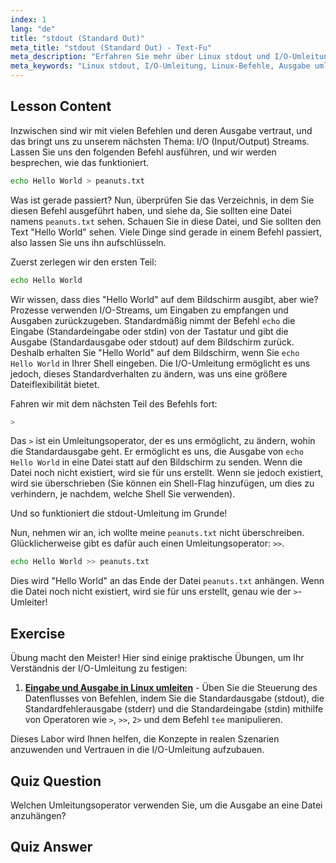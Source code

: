 ```yaml
---
index: 1
lang: "de"
title: "stdout (Standard Out)"
meta_title: "stdout (Standard Out) - Text-Fu"
meta_description: "Erfahren Sie mehr über Linux stdout und I/O-Umleitung. Verstehen Sie, wie Sie die Befehlsausgabe mit den Operatoren > und >> in Dateien umleiten. Beginnen Sie noch heute Ihre Linux-Reise!"
meta_keywords: "Linux stdout, I/O-Umleitung, Linux-Befehle, Ausgabe umleiten, Linux-Tutorial, Linux für Anfänger, Linux-Anleitung, Shell-Skripting"
---
```


## Lesson Content

Inzwischen sind wir mit vielen Befehlen und deren Ausgabe vertraut, und das bringt uns zu unserem nächsten Thema: I/O (Input/Output) Streams. Lassen Sie uns den folgenden Befehl ausführen, und wir werden besprechen, wie das funktioniert.

```bash
echo Hello World > peanuts.txt
```

Was ist gerade passiert? Nun, überprüfen Sie das Verzeichnis, in dem Sie diesen Befehl ausgeführt haben, und siehe da, Sie sollten eine Datei namens `peanuts.txt` sehen. Schauen Sie in diese Datei, und Sie sollten den Text "Hello World" sehen. Viele Dinge sind gerade in einem Befehl passiert, also lassen Sie uns ihn aufschlüsseln.

Zuerst zerlegen wir den ersten Teil:

```bash
echo Hello World
```

Wir wissen, dass dies "Hello World" auf dem Bildschirm ausgibt, aber wie? Prozesse verwenden I/O-Streams, um Eingaben zu empfangen und Ausgaben zurückzugeben. Standardmäßig nimmt der Befehl `echo` die Eingabe (Standardeingabe oder stdin) von der Tastatur und gibt die Ausgabe (Standardausgabe oder stdout) auf dem Bildschirm zurück. Deshalb erhalten Sie "Hello World" auf dem Bildschirm, wenn Sie `echo Hello World` in Ihrer Shell eingeben. Die I/O-Umleitung ermöglicht es uns jedoch, dieses Standardverhalten zu ändern, was uns eine größere Dateiflexibilität bietet.

Fahren wir mit dem nächsten Teil des Befehls fort:

```bash
>
```

Das `>` ist ein Umleitungsoperator, der es uns ermöglicht, zu ändern, wohin die Standardausgabe geht. Er ermöglicht es uns, die Ausgabe von `echo Hello World` in eine Datei statt auf den Bildschirm zu senden. Wenn die Datei noch nicht existiert, wird sie für uns erstellt. Wenn sie jedoch existiert, wird sie überschrieben (Sie können ein Shell-Flag hinzufügen, um dies zu verhindern, je nachdem, welche Shell Sie verwenden).

Und so funktioniert die stdout-Umleitung im Grunde!

Nun, nehmen wir an, ich wollte meine `peanuts.txt` nicht überschreiben. Glücklicherweise gibt es dafür auch einen Umleitungsoperator: `>>`.

```bash
echo Hello World >> peanuts.txt
```

Dies wird "Hello World" an das Ende der Datei `peanuts.txt` anhängen. Wenn die Datei noch nicht existiert, wird sie für uns erstellt, genau wie der `>`-Umleiter!

## Exercise

Übung macht den Meister! Hier sind einige praktische Übungen, um Ihr Verständnis der I/O-Umleitung zu festigen:

1. **[Eingabe und Ausgabe in Linux umleiten](https://labex.io/de/labs/comptia-redirecting-input-and-output-in-linux-590840)** - Üben Sie die Steuerung des Datenflusses von Befehlen, indem Sie die Standardausgabe (stdout), die Standardfehlerausgabe (stderr) und die Standardeingabe (stdin) mithilfe von Operatoren wie `>`, `>>`, `2>` und dem Befehl `tee` manipulieren.

Dieses Labor wird Ihnen helfen, die Konzepte in realen Szenarien anzuwenden und Vertrauen in die I/O-Umleitung aufzubauen.

## Quiz Question

Welchen Umleitungsoperator verwenden Sie, um die Ausgabe an eine Datei anzuhängen?

## Quiz Answer

> >
